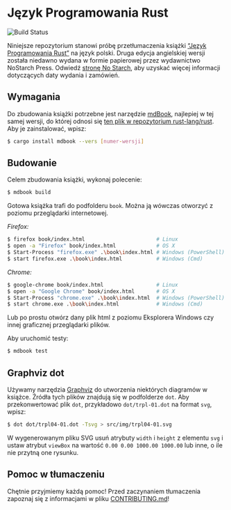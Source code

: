 # Język Programowania Rust

![Build Status](https://github.com/beling/book-pl/workflows/CI/badge.svg)

Niniejsze repozytorium stanowi próbę przetłumaczenia książki
[“Język Programowania Rust”][rust-book] na język polski. Druga edycja
angielskiej wersji została niedawno wydana w formie papierowej przez wydawnictwo
NoStarch Press. Odwiedź [stronę No Starch][nostarch], aby uzyskać więcej
informacji dotyczących daty wydania i zamówień.

[rust-book]: https://github.com/rust-lang/book
[nostarch]: https://nostarch.com/rust

## Wymagania

Do zbudowania książki potrzebne jest narzędzie [mdBook], najlepiej w tej samej
wersji, do której odnosi się
[ten plik w repozytorium rust-lang/rust][rust-mdbook].
Aby je zainstalować, wpisz:

[mdBook]: https://github.com/rust-lang-nursery/mdBook
[rust-mdbook]: https://github.com/rust-lang/rust/blob/master/src/tools/rustbook/Cargo.toml

```bash
$ cargo install mdbook --vers [numer-wersji]
```

## Budowanie

Celem zbudowania książki, wykonaj polecenie:

```bash
$ mdbook build
```

Gotowa książka trafi do podfolderu `book`. Można ją wówczas otworzyć z poziomu
przeglądarki internetowej.

_Firefox:_
```bash
$ firefox book/index.html                       # Linux
$ open -a "Firefox" book/index.html             # OS X
$ Start-Process "firefox.exe" .\book\index.html # Windows (PowerShell)
$ start firefox.exe .\book\index.html           # Windows (Cmd)
```

_Chrome:_
```bash
$ google-chrome book/index.html                 # Linux
$ open -a "Google Chrome" book/index.html       # OS X
$ Start-Process "chrome.exe" .\book\index.html  # Windows (PowerShell)
$ start chrome.exe .\book\index.html            # Windows (Cmd)
```

Lub po prostu otwórz dany plik html z poziomu Eksplorera Windows czy innej
graficznej przeglądarki plików.

Aby uruchomić testy:

```bash
$ mdbook test
```

## Graphviz dot

Używamy narzędzia [Graphviz](http://graphviz.org/) do utworzenia niektórych
diagramów w książce. Źródła tych plików znajdują się w podfolderze `dot`. Aby
przekonwertować plik `dot`, przykładowo `dot/trpl-01.dot` na format `svg`,
wpisz:

```bash
$ dot dot/trpl04-01.dot -Tsvg > src/img/trpl04-01.svg
```

W wygenerowanym pliku SVG usuń atrybuty `width` i `height` z elementu `svg` i
ustaw atrybut `viewBox` na wartość `0.00 0.00 1000.00 1000.00` lub inne, o ile
nie przytną one rysunku.


## Pomoc w tłumaczeniu

Chętnie przyjmiemy każdą pomoc! Przed zaczynaniem tłumaczenia zapoznaj się z
informacjami w pliku [CONTRIBUTING.md](./CONTRIBUTING.md)!
